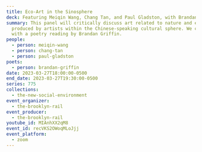 ```yaml
---
title: Eco-Art in the Sinosphere
deck: Featuring Meiqin Wang, Chang Tan, and Paul Gladston, with Brandan Griffin
summary: This panel will critically discuss art related to nature and ecology
  produced by artists within the Chinese-speaking cultural sphere. We conclude
  with a poetry reading by Brandan Griffin.
people:
  - person: meiqin-wang
  - person: chang-tan
  - person: paul-gladston
poets:
  - person: brandan-griffin
date: 2023-03-27T18:00:00-0500
end_date: 2023-03-27T19:30:00-0500
series: 775
collections:
  - the-new-social-environment
event_organizer:
  - the-brooklyn-rail
event_producer:
  - the-brooklyn-rail
youtube_id: MIAnhXX2qM8
event_id: recVKS2OWoqMLoJjj
event_platform:
  - zoom
---
```

